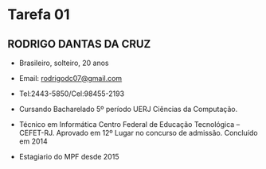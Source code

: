 # Tarefa 01

## **RODRIGO DANTAS DA CRUZ**

- Brasileiro, solteiro, 20 anos

- Email: rodrigodc07@gmail.com

- Tel:2443-5850/Cel:98455-2193

- Cursando Bacharelado 5º período UERJ Ciências da Computação.

- Técnico em Informática Centro Federal de Educação Tecnológica –CEFET-RJ. Aprovado em 12º Lugar no concurso de admissão. Concluído em 2014
-   Estagiario do MPF desde 2015
